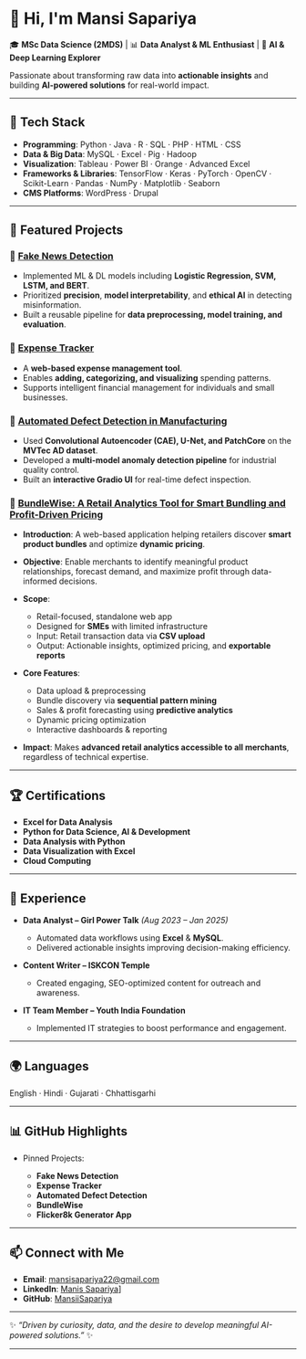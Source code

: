 # 👋 Hi, I'm Mansi Sapariya

🎓 **MSc Data Science (2MDS)** | 📊 **Data Analyst & ML Enthusiast** | 🤖 **AI & Deep Learning Explorer**

Passionate about transforming raw data into **actionable insights** and building **AI-powered solutions** for real-world impact.

---

## 🚀 Tech Stack

* **Programming**: Python · Java · R · SQL · PHP · HTML · CSS
* **Data & Big Data**: MySQL · Excel · Pig · Hadoop
* **Visualization**: Tableau · Power BI · Orange · Advanced Excel
* **Frameworks & Libraries**: TensorFlow · Keras · PyTorch · OpenCV · Scikit-Learn · Pandas · NumPy · Matplotlib · Seaborn
* **CMS Platforms**: WordPress · Drupal

---

## 📂 Featured Projects

### 🔹 [Fake News Detection](https://github.com/MansiiSapariya/Fake-News-Detection)

* Implemented ML & DL models including **Logistic Regression, SVM, LSTM, and BERT**.
* Prioritized **precision**, **model interpretability**, and **ethical AI** in detecting misinformation.
* Built a reusable pipeline for **data preprocessing, model training, and evaluation**.

### 🔹 [Expense Tracker](https://github.com/MansiiSapariya/Expense-Tracker)

* A **web-based expense management tool**.
* Enables **adding, categorizing, and visualizing** spending patterns.
* Supports intelligent financial management for individuals and small businesses.

### 🔹 [Automated Defect Detection in Manufacturing](https://github.com/MansiiSapariya/Automated-Defect-Detection-and-Visual-Inspection-for-Quality-Control-in-Manufacturing)

* Used **Convolutional Autoencoder (CAE), U-Net, and PatchCore** on the **MVTec AD dataset**.
* Developed a **multi-model anomaly detection pipeline** for industrial quality control.
* Built an **interactive Gradio UI** for real-time defect inspection.

### 🔹 [BundleWise: A Retail Analytics Tool for Smart Bundling and Profit-Driven Pricing](https://github.com/MansiiSapariya/BundleWise-A-Retail-Analytics-Tool-for-Smart-Bundling-and-Profit-Driven-Pricing)

* **Introduction**: A web-based application helping retailers discover **smart product bundles** and optimize **dynamic pricing**.
* **Objective**: Enable merchants to identify meaningful product relationships, forecast demand, and maximize profit through data-informed decisions.
* **Scope**:

  * Retail-focused, standalone web app
  * Designed for **SMEs** with limited infrastructure
  * Input: Retail transaction data via **CSV upload**
  * Output: Actionable insights, optimized pricing, and **exportable reports**
* **Core Features**:

  * Data upload & preprocessing
  * Bundle discovery via **sequential pattern mining**
  * Sales & profit forecasting using **predictive analytics**
  * Dynamic pricing optimization
  * Interactive dashboards & reporting
* **Impact**: Makes **advanced retail analytics accessible to all merchants**, regardless of technical expertise.

---

## 🏆 Certifications

* **Excel for Data Analysis**
* **Python for Data Science, AI & Development**
* **Data Analysis with Python**
* **Data Visualization with Excel**
* **Cloud Computing**

---

## 💼 Experience

* **Data Analyst – Girl Power Talk** *(Aug 2023 – Jan 2025)*

  * Automated data workflows using **Excel** & **MySQL**.
  * Delivered actionable insights improving decision-making efficiency.

* **Content Writer – ISKCON Temple**

  * Created engaging, SEO-optimized content for outreach and awareness.

* **IT Team Member – Youth India Foundation**

  * Implemented IT strategies to boost performance and engagement.

---

## 🌍 Languages

English · Hindi · Gujarati · Chhattisgarhi

---

## 📊 GitHub Highlights

* Pinned Projects:

  * **Fake News Detection**
  * **Expense Tracker**
  * **Automated Defect Detection**
  * **BundleWise**
  * **Flicker8k Generator App**

---

## 📫 Connect with Me

* **Email**: [mansisapariya22@gmail.com](mailto:mansisapariya22@gmail.com)
* **LinkedIn**: [Manis Sapariya](https://www.linkedin.com/in/mansi-sapariya/)]
* **GitHub**: [MansiiSapariya](https://github.com/MansiiSapariya)

---

✨ *“Driven by curiosity, data, and the desire to develop meaningful AI-powered solutions.”* ✨

---
